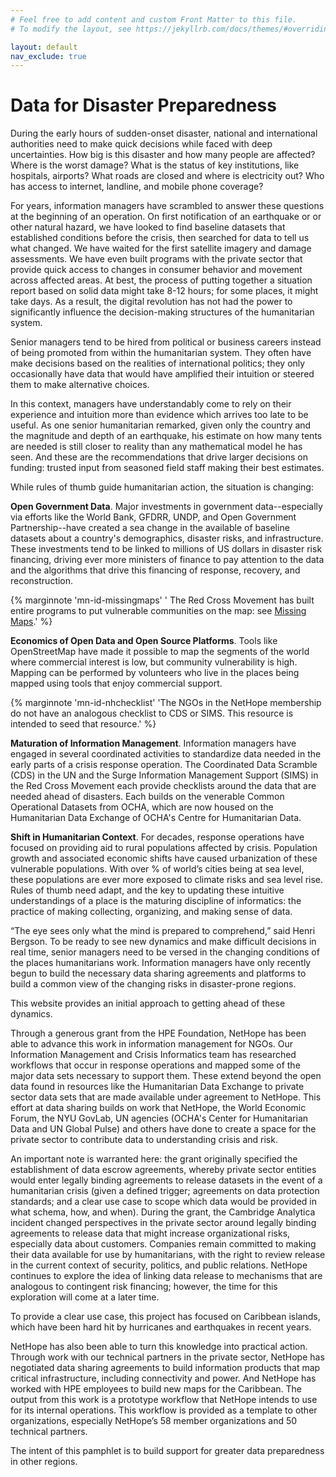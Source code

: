 ```yaml
---
# Feel free to add content and custom Front Matter to this file.
# To modify the layout, see https://jekyllrb.com/docs/themes/#overriding-theme-defaults

layout: default
nav_exclude: true
---
```


# Data for Disaster Preparedness

During the early hours of sudden-onset disaster, national and international authorities need to make quick decisions while faced with deep uncertainties. How big is this disaster and how many people are affected? Where is the worst damage? What is the status of key institutions, like hospitals, airports? What roads are closed and where is electricity out? Who has access to internet, landline, and mobile phone coverage?  

For years, information managers have scrambled to answer these questions at the beginning of an operation. On first notification of an earthquake or or other natural hazard, we have looked to find baseline datasets that established conditions before the crisis, then searched for data to tell us what changed. We have waited for the first satellite imagery and damage assessments. We have even built programs with the private sector that provide quick access to changes in consumer behavior and movement across affected areas. At best, the process of putting together a situation report based on solid data might take 8-12 hours; for some places, it might take  days. As a result, the digital revolution has not had the power to significantly influence the decision-making structures of the humanitarian system.

Senior managers tend to be hired from political or business careers instead of being promoted from within the humanitarian system. They often have make decisions based on the realities of international politics; they only occasionally have data that would have amplified their intuition or steered them to make alternative choices.

In this context, managers have understandably come to rely on their experience and intuition more than evidence which arrives too late to be useful. As one senior humanitarian remarked, given only the country and the magnitude and depth of an earthquake, his estimate on how many tents are needed is still closer to reality than any mathematical model he has seen. And these are the recommendations that drive larger decisions on funding: trusted input from seasoned field staff making their best estimates.

While rules of thumb guide humanitarian action, the situation is changing:

**Open Government Data**. Major investments in government data--especially via efforts like the World Bank, GFDRR, UNDP, and Open Government Partnership--have created a sea change in the available of baseline datasets about a country's demographics, disaster risks, and infrastructure. These investments tend to be linked to millions of US dollars in disaster risk financing, driving ever more ministers of finance to pay attention to the data and the algorithms that drive this financing of response, recovery, and reconstruction.

{% marginnote 'mn-id-missingmaps' ' The Red Cross Movement has built entire programs to put vulnerable communities on the map: see <a href="http://missingmaps.org">Missing Maps</a>.' %}

**Economics of Open Data and Open Source Platforms**. Tools like OpenStreetMap have made it possible to map the segments of the world where commercial interest is low, but community vulnerability is high. Mapping can be performed by volunteers who live in the places being mapped using tools that enjoy commercial support.

{% marginnote 'mn-id-nhchecklist' 'The NGOs in the NetHope membership do not have an analogous checklist to CDS or SIMS. This resource is intended to seed that resource.' %}

**Maturation of Information Management**. Information managers have engaged in several coordinated activities to standardize data needed in the early parts of a crisis response operation. The Coordinated Data Scramble (CDS) in the UN and the Surge Information Management Support (SIMS) in the Red Cross Movement each provide checklists around the data that are needed ahead of disasters. Each builds on the venerable Common Operational Datasets from OCHA, which are now housed on the Humanitarian Data Exchange of OCHA's Centre for Humanitarian Data.

**Shift in Humanitarian Context**. For decades, response operations have focused on providing aid to rural populations affected by crisis. Population growth and associated economic shifts have caused urbanization of these vulnerable populations. With over % of world’s cities being at sea level, these populations are ever more exposed to climate risks and sea level rise. Rules of thumb need adapt, and the key to updating these intuitive understandings of a place is the maturing discipline of informatics: the practice of making collecting, organizing, and making sense of data.

“The eye sees only what the mind is prepared to comprehend,” said Henri Bergson. To be ready to see new dynamics and make difficult decisions in real time, senior managers need to be versed in the changing conditions of the places humanitarians work. Information managers have only recently begun to build the necessary data sharing agreements and platforms to build a common view of the changing risks in disaster-prone regions.

This website provides an initial approach to getting ahead of these dynamics.

Through a generous grant from the HPE Foundation, NetHope has been able to advance this work in information management for NGOs. Our Information Management and Crisis Informatics team has researched workflows that occur in response operations and mapped some of the major data sets necessary to support them. These extend beyond the open data found in resources like the Humanitarian Data Exchange to private sector data sets that are made available under agreement to NetHope. This effort at data sharing builds on work that NetHope, the World Economic Forum, the NYU GovLab, UN agencies (OCHA's Center for Humanitarian Data and UN Global Pulse) and others have done to create a space for the private sector to contribute data to understanding crisis and risk.

An important note is warranted here: the grant originally specified the establishment of data escrow agreements, whereby private sector entities would enter legally binding agreements to release datasets in the event of a humanitarian crisis (given a defined trigger; agreements on data protection standards; and a clear use case to scope which data would be provided in what schema, how, and when). During the grant, the Cambridge Analytica incident changed perspectives in the private sector around legally binding agreements to release data that might increase organizational risks, especially data about customers. Companies remain committed to making their data available for use by humanitarians, with the right to review release in the current context of security, politics, and public relations. NetHope continues to explore the idea of linking data release to mechanisms that are analogous to contingent risk financing; however, the time for this exploration will come at a later time.

To provide a clear use case, this project has focused on Caribbean islands, which have been hard hit by hurricanes and earthquakes in recent years.

NetHope has also been able to turn this knowledge into practical action. Through work with our technical partners in the private sector, NetHope has negotiated data sharing agreements to build information products that map critical infrastructure, including connectivity and power. And NetHope has worked with HPE employees to build new maps for the Caribbean. The output from this work is a prototype workflow that NetHope intends to use for its internal operations. This workflow is provided as a template to other organizations, especially NetHope’s 58 member organizations and 50 technical partners.

The intent of this pamphlet is to build support for greater data preparedness in other regions.

